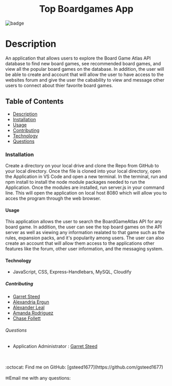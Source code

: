 
<h1 align="center">Top Boardgames App</h1>
  
![badge](https://img.shields.io/badge/license-undefined-brightgreen)<br />

# Description

An application that allows users to explore the Board Game Atlas API database to find new board games, see recommended board games, and view all the popular
board games on the database. In addition, the user will be able to create and account that will allow the user to have access to the websites forum and give the user the cabability to view and message other users to connect about thier favorite board games. 

## Table of Contents
- [Description](#description)
- [Installation](#installation)
- [Usage](#usage)
- [Contributing](#contributing)
- [Technology](#technology)
- [Questions](#questions)

### Installation

Create a directory on your local drive and clone the Repo from GitHub to your local directory. Once the file is cloned into your local directory, open the Application in VS Code and open a new terminal. In the terminal, run and npm install to install the node module packages needed to run the Application. Once the modules are installed, run server.js in your command line. This will open the application on local host 8080 which will allow you to acces the program through the web browser.

#### Usage

This application allows the user to search the BoardGameAtlas API for any board game. In addition, the user can see the top board games on the API server as well as viewing any information realated to that game such as the rules, expansion packs, and it's popularity among users. The user can also create an account that will allow them access to the applications other features like the forum, other user information, and the messaging system. 

#### Technology

- JavaScript, CSS, Express-Handlebars, MySQL, Cloudify

##### Contributing

- [Garret Steed](https://github.com/gsteed1677)
- [Alexandria Ergun](https://github.com/alexaergun)
- [Alexander Leal](https://github.com/CodeGuy5280)
- [Amanda Rodriguez](https://github.com/pandagitgirl)
- [Chase Follett](https://github.com/clf9008)

###### Questions

- Application Administrator
    : [Garret Steed](https://github.com/gsteed1677)
<br />
<br />
:octocat: Find me on GitHub: [gsteed1677](https://github.com/gsteed1677)<br />
<br />
✉Email me with any questions: <br /><br>